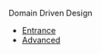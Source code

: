 Domain Driven Design

- [Entrance](https://github.com/BAEKJungHo/driven/tree/main/ddd/%EB%8F%84%EB%A9%94%EC%9D%B8%20%EC%A3%BC%EB%8F%84%20%EC%84%A4%EA%B3%84%20%EC%B2%A0%EC%A0%80%20%EC%9E%85%EB%AC%B8)
- [Advanced](https://github.com/BAEKJungHo/ddd/tree/main/DDD%20of%20Eric%20Evans)
